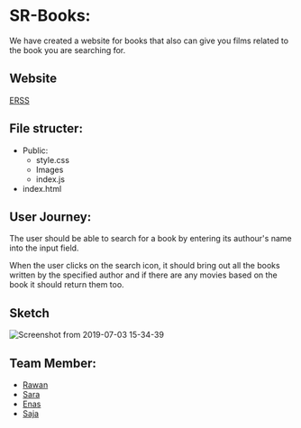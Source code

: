 # SR-Books:

We have created a website for books that also can give you films related to the
book you are searching for.

## Website
[ERSS](https://fack2.github.io/SR-Books/)

## File structer:

- Public:
  - style.css
  - Images
  - index.js
- index.html

## User Journey:

The user should be able to search for a book by entering its authour's name into
the input field.

When the user clicks on the search icon, it should bring out all the books
written by the specified author and if there are any movies based on the book it
should return them too.

## Sketch
![Screenshot from 2019-07-03 15-34-39](https://user-images.githubusercontent.com/47992412/60591989-4b9a9800-9da8-11e9-9b29-09f59acbd2eb.png)



## Team Member:
- [Rawan](https://github.com/95Rawan)
- [Sara](https://github.com/sara219)
- [Enas](https://github.com/enasmtour)
- [Saja](https://github.com/SajaLahaleeh)
